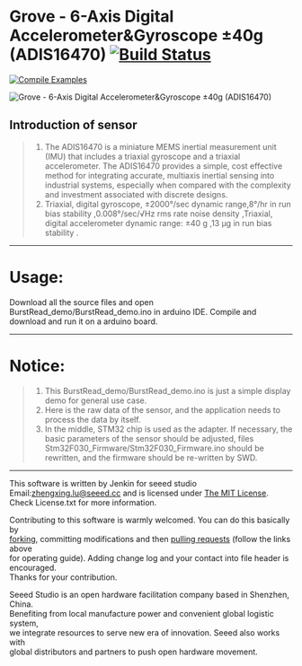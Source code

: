 Grove - 6-Axis Digital Accelerometer&Gyroscope ±40g (ADIS16470)  [![Build Status](https://travis-ci.com/Seeed-Studio/Seeed_ADIS16470.svg?branch=master)](https://travis-ci.com/Seeed-Studio/Seeed_ADIS16470)
=================================  
[![Compile Examples](https://github.com/Seeed-Studio/Seeed_ADIS16470/workflows/Compile%20Examples/badge.svg)](https://github.com/Seeed-Studio/Seeed_ADIS16470/actions?workflow=Compile+Examples)

![Grove - 6-Axis Digital Accelerometer&Gyroscope ±40g (ADIS16470)
](https://github.com/Jenkinlu001/Seeed_Picture/blob/master/ADIS16470.jpg)  


Introduction of sensor
----------------------------  
>1.  The ADIS16470 is a miniature MEMS inertial measurement unit (IMU) that includes a triaxial gyroscope and a triaxial accelerometer. The ADIS16470 provides a simple, cost effective method for integrating accurate, multiaxis inertial sensing into industrial systems, especially when compared with the complexity and investment associated with discrete designs.
>2.  Triaxial, digital gyroscope, ±2000°/sec dynamic range,8°/hr in run bias stability ,0.008°/sec/√Hz rms rate noise density ,Triaxial, digital accelerometer dynamic range: ±40 g ,13 µg in run bias stability .

***
Usage:
==========  
Download all the source files and open BurstRead_demo/BurstRead_demo.ino in arduino IDE. Compile and download and run it on a arduino board.

****
Notice:
=========
>1. This BurstRead_demo/BurstRead_demo.ino is just a simple display demo for general use case.
>2. Here is the raw data of the sensor, and the application needs to process the data by itself.
>3. In the middle, STM32 chip is used as the adapter. If necessary, the basic parameters of the sensor should be adjusted, files Stm32F030_Firmware/Stm32F030_Firmware.ino should be rewritten, and the firmware should be re-written by SWD.



***
This software is written by Jenkin for seeed studio<br>
Email:zhengxing.lu@seeed.cc
and is licensed under [The MIT License](http://opensource.org/licenses/mit-license.php). Check License.txt for more information.<br>

Contributing to this software is warmly welcomed. You can do this basically by<br>
[forking](https://help.github.com/articles/fork-a-repo), committing modifications and then [pulling requests](https://help.github.com/articles/using-pull-requests) (follow the links above<br>
for operating guide). Adding change log and your contact into file header is encouraged.<br>
Thanks for your contribution.

Seeed Studio is an open hardware facilitation company based in Shenzhen, China. <br>
Benefiting from local manufacture power and convenient global logistic system, <br>
we integrate resources to serve new era of innovation. Seeed also works with <br>
global distributors and partners to push open hardware movement.<br>
